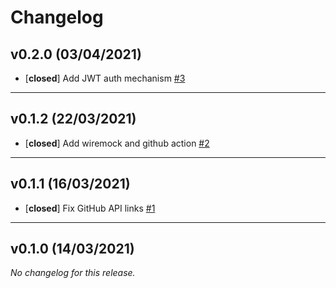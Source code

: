 # Changelog

## v0.2.0 (03/04/2021)
- [**closed**] Add JWT auth mechanism [#3](https://github.com/fussybeaver/roctogen/pull/3)

---

## v0.1.2 (22/03/2021)
- [**closed**] Add wiremock and github action [#2](https://github.com/fussybeaver/roctogen/pull/2)

---

## v0.1.1 (16/03/2021)
- [**closed**] Fix GitHub API links [#1](https://github.com/fussybeaver/roctogen/pull/1)

---

## v0.1.0 (14/03/2021)
*No changelog for this release.*
